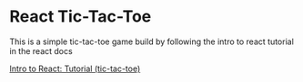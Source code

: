 # React Tic-Tac-Toe

This is a simple tic-tac-toe game build by following the intro to react tutorial in the react docs

[Intro to React: Tutorial (tic-tac-toe)](https://reactjs.org/tutorial/tutorial.html#setup-option-2-local-development-environment)
